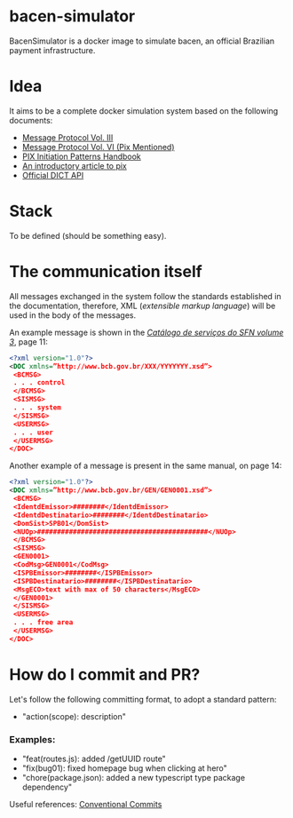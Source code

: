 # bacen-simulator
BacenSimulator is a docker image to simulate bacen, an official Brazilian payment infrastructure.

# Idea
It aims to be a complete docker simulation system based on the following documents:
- [Message Protocol Vol. III](https://www.bcb.gov.br/content/estabilidadefinanceira/cedsfn/Catalogos/Catalogo_de_Servicos_do_SFN_Volume_III_Versao_507.pdf)
- [Message Protocol Vol. VI (Pix Mentioned)](https://www.bcb.gov.br/content/estabilidadefinanceira/cedsfn/Catalogos/Catalogo_de_Servicos_do_SFN_Volume_VI_Versao_507.pdf)
- [PIX Initiation Patterns Handbook](https://www.bcb.gov.br/content/estabilidadefinanceira/pix/Regulamento_Pix/II_ManualdePadroesparaIniciacaodoPix.pdf#page32)
- [An introductory article to pix](https://medium.com/cwi-software/uma-breve-introdução-ao-pix-1a6c9413f8e4)
- [Official DICT API](https://www.bcb.gov.br/content/estabilidadefinanceira/pix/API-DICT-2.0.1.html)

# Stack
To be defined (should be something easy).

# The communication itself
All messages exchanged in the system follow the standards established in the documentation, therefore, XML (*extensible markup language*) will be used in the body of the messages.

An example message is shown in the [*Catálogo de serviços do SFN volume 3*](https://www.bcb.gov.br/content/estabilidadefinanceira/cedsfn/Catalogos/Catalogo_de_Servicos_do_SFN_Volume_III_Versao_507.pdf), page 11:
```xml
<?xml version="1.0"?>
<DOC xmlns=”http://www.bcb.gov.br/XXX/YYYYYYY.xsd”>
 <BCMSG>
 . . . control
 </BCMSG>
 <SISMSG>
 . . . system
 </SISMSG>
 <USERMSG>
 . . . user
 </USERMSG>
</DOC>
```
Another example of a message is present in the same manual, on page 14:

```xml
<?xml version="1.0"?>
<DOC xmlns=”http://www.bcb.gov.br/GEN/GEN0001.xsd”>
 <BCMSG>
 <IdentdEmissor>########</IdentdEmissor>
 <IdentdDestinatario>########</IdentdDestinatario>
 <DomSist>SPB01</DomSist>
 <NUOp>###########################################</NUOp>
 </BCMSG>
 <SISMSG>
 <GEN0001>
 <CodMsg>GEN0001</CodMsg>
 <ISPBEmissor>########</ISPBEmissor>
 <ISPBDestinatario>########</ISPBDestinatario>
 <MsgECO>text with max of 50 characters</MsgECO>
 </GEN0001>
 </SISMSG>
 <USERMSG>
 . . . free area
 </USERMSG>
</DOC>
```
# How do I commit and PR?
Let's follow the following committing format, to adopt a standard pattern:
- "action(scope): description"

### Examples: 
  - "feat(routes.js): added /getUUID route"
  - "fix(bug01): fixed homepage bug when clicking at hero"
  - "chore(package.json): added a new typescript type package dependency"

Useful references: [Conventional Commits](https://www.conventionalcommits.org/en/v1.0.0/)
